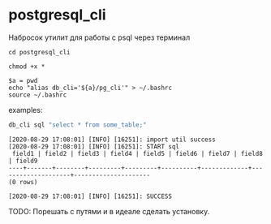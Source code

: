 # postgresql_cli
Набросок утилит для работы с psql через терминал

```
cd postgresql_cli

chmod +x *

$a = pwd
echo "alias db_cli='${a}/pg_cli'" > ~/.bashrc
source ~/.bashrc
```

examples: 
```bash
db_cli sql "select * from some_table;"
```

```
[2020-08-29 17:08:01] [INFO] [16251]: import util success
[2020-08-29 17:08:01] [INFO] [16251]: START sql
 field1 | field2 | field3 | field4 | field5 | field6 | field7 | field8 | field9 
----+-------+--------+---------+---------+----------+-------------+--------------------+---------------------
(0 rows)

[2020-08-29 17:08:01] [INFO] [16251]: SUCCESS
```

TODO: Порешать с путями и в идеале сделать установку.
